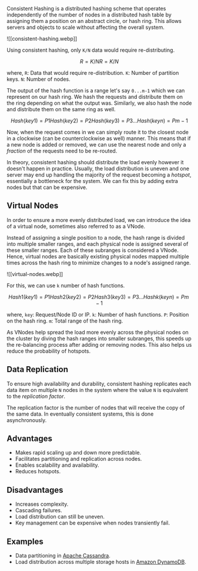 Consistent Hashing is a distributed hashing scheme that operates independently of the number of nodes in a distributed hash table by assigning them a position on an abstract circle, or hash ring. This allows servers and objects to scale without affecting the overall system.

![[consistent-hashing.webp]]

Using consistent hashing, only `K/N` data would require re-distributing.

```math
R=K/NR=K/N
```

where,
`R`: Data that would require re-distribution.
`K`: Number of partition keys.
`N`: Number of nodes.

The output of the hash function is a range let's say `0...m-1` which we can represent on our hash ring. We hash the requests and distribute them on the ring depending on what the output was. Similarly, we also hash the node and distribute them on the same ring as well.

```math
Hash(key1)=P1
Hash(key2)=P2
Hash(key3)=P3
...
Hash(keyn)=Pm−1
```

Now, when the request comes in we can simply route it to the closest node in a clockwise (can be counterclockwise as well) manner. This means that if a new node is added or removed, we can use the nearest node and only a _fraction_ of the requests need to be re-routed.

In theory, consistent hashing should distribute the load evenly however it doesn't happen in practice. Usually, the load distribution is uneven and one server may end up handling the majority of the request becoming a _hotspot_, essentially a bottleneck for the system. We can fix this by adding extra nodes but that can be expensive.

## Virtual Nodes
In order to ensure a more evenly distributed load, we can introduce the idea of a virtual node, sometimes also referred to as a VNode.

Instead of assigning a single position to a node, the hash range is divided into multiple smaller ranges, and each physical node is assigned several of these smaller ranges. Each of these subranges is considered a VNode. Hence, virtual nodes are basically existing physical nodes mapped multiple times across the hash ring to minimize changes to a node's assigned range.

![[virtual-nodes.webp]]

For this, we can use `k` number of hash functions.
```math
Hash1(key1)=P1
Hash2(key2)=P2
Hash3(key3)=P3
...
Hashk(keyn)=Pm−1​
```

where,
`key`: Request/Node ID or IP.
`k`: Number of hash functions.
`P`: Position on the hash ring.
`m`: Total range of the hash ring.

As VNodes help spread the load more evenly across the physical nodes on the cluster by diving the hash ranges into smaller subranges, this speeds up the re-balancing process after adding or removing nodes. This also helps us reduce the probability of hotspots.

## Data Replication

To ensure high availability and durability, consistent hashing replicates each data item on multiple `N` nodes in the system where the value `N` is equivalent to the _replication factor_.

The replication factor is the number of nodes that will receive the copy of the same data. In eventually consistent systems, this is done asynchronously.

## Advantages

- Makes rapid scaling up and down more predictable.
- Facilitates partitioning and replication across nodes.
- Enables scalability and availability.
- Reduces hotspots.

## Disadvantages

- Increases complexity.
- Cascading failures.
- Load distribution can still be uneven.
- Key management can be expensive when nodes transiently fail.

## Examples

- Data partitioning in [Apache Cassandra](https://cassandra.apache.org).
- Load distribution across multiple storage hosts in [Amazon DynamoDB](https://aws.amazon.com/dynamodb).